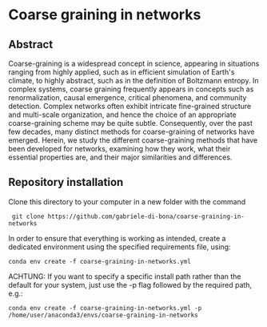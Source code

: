 # Coarse graining in networks

## Abstract

Coarse-graining is a widespread concept in science, appearing in situations ranging from highly applied, such as in efficient simulation of Earth's climate, to highly abstract, such as in the definition of Boltzmann entropy. In complex systems, coarse graining frequently appears in concepts such as renormalization, causal emergence, critical phenomena, and community detection. Complex networks often exhibit intricate fine-grained structure and multi-scale organization, and hence the choice of an appropriate coarse-graining scheme may be quite subtle. Consequently, over the past few decades, many distinct methods for coarse-graining of networks have emerged. Herein, we study the different coarse-graining methods that have been developed for networks, examining how they work, what their essential properties are, and their major similarities and differences. 

## Repository installation
Clone this directory to your computer in a new folder with the command

```
 git clone https://github.com/gabriele-di-bona/coarse-graining-in-networks
```

In order to ensure that everything is working as intended, create a dedicated environment using the specified requirements file, using:

```
conda env create -f coarse-graining-in-networks.yml
```

ACHTUNG: If you want to specify a specific install path rather than the default for your system, just use the -p flag followed by the required path, e.g.:

```
conda env create -f coarse-graining-in-networks.yml -p /home/user/anaconda3/envs/coarse-graining-in-networks
```
